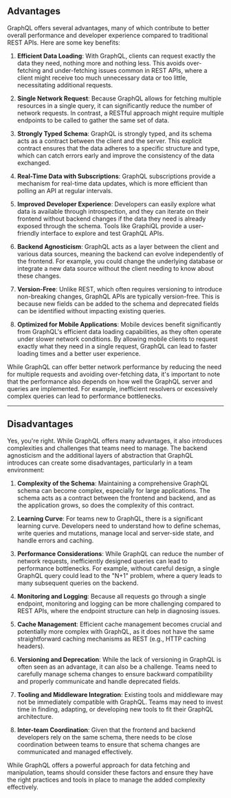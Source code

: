 ## Advantages

GraphQL offers several advantages, many of which contribute to better overall performance and developer experience compared to traditional REST APIs. Here are some key benefits:

1. **Efficient Data Loading**: With GraphQL, clients can request exactly the data they need, nothing more and nothing less. This avoids over-fetching and under-fetching issues common in REST APIs, where a client might receive too much unnecessary data or too little, necessitating additional requests.
    
2. **Single Network Request**: Because GraphQL allows for fetching multiple resources in a single query, it can significantly reduce the number of network requests. In contrast, a RESTful approach might require multiple endpoints to be called to gather the same set of data.
    
3. **Strongly Typed Schema**: GraphQL is strongly typed, and its schema acts as a contract between the client and the server. This explicit contract ensures that the data adheres to a specific structure and type, which can catch errors early and improve the consistency of the data exchanged.
    
4. **Real-Time Data with Subscriptions**: GraphQL subscriptions provide a mechanism for real-time data updates, which is more efficient than polling an API at regular intervals.
    
5. **Improved Developer Experience**: Developers can easily explore what data is available through introspection, and they can iterate on their frontend without backend changes if the data they need is already exposed through the schema. Tools like GraphiQL provide a user-friendly interface to explore and test GraphQL APIs.
    
6. **Backend Agnosticism**: GraphQL acts as a layer between the client and various data sources, meaning the backend can evolve independently of the frontend. For example, you could change the underlying database or integrate a new data source without the client needing to know about these changes.
    
7. **Version-Free**: Unlike REST, which often requires versioning to introduce non-breaking changes, GraphQL APIs are typically version-free. This is because new fields can be added to the schema and deprecated fields can be identified without impacting existing queries.
    
8. **Optimized for Mobile Applications**: Mobile devices benefit significantly from GraphQL's efficient data loading capabilities, as they often operate under slower network conditions. By allowing mobile clients to request exactly what they need in a single request, GraphQL can lead to faster loading times and a better user experience.
    

While GraphQL can offer better network performance by reducing the need for multiple requests and avoiding over-fetching data, it's important to note that the performance also depends on how well the GraphQL server and queries are implemented. For example, inefficient resolvers or excessively complex queries can lead to performance bottlenecks.

---

## Disadvantages

Yes, you're right. While GraphQL offers many advantages, it also introduces complexities and challenges that teams need to manage. The backend agnosticism and the additional layers of abstraction that GraphQL introduces can create some disadvantages, particularly in a team environment:

1. **Complexity of the Schema**: Maintaining a comprehensive GraphQL schema can become complex, especially for large applications. The schema acts as a contract between the frontend and backend, and as the application grows, so does the complexity of this contract.

2. **Learning Curve**: For teams new to GraphQL, there is a significant learning curve. Developers need to understand how to define schemas, write queries and mutations, manage local and server-side state, and handle errors and caching.

3. **Performance Considerations**: While GraphQL can reduce the number of network requests, inefficiently designed queries can lead to performance bottlenecks. For example, without careful design, a single GraphQL query could lead to the "N+1" problem, where a query leads to many subsequent queries on the backend.

4. **Monitoring and Logging**: Because all requests go through a single endpoint, monitoring and logging can be more challenging compared to REST APIs, where the endpoint structure can help in diagnosing issues.

5. **Cache Management**: Efficient cache management becomes crucial and potentially more complex with GraphQL, as it does not have the same straightforward caching mechanisms as REST (e.g., HTTP caching headers).

6. **Versioning and Deprecation**: While the lack of versioning in GraphQL is often seen as an advantage, it can also be a challenge. Teams need to carefully manage schema changes to ensure backward compatibility and properly communicate and handle deprecated fields.

7. **Tooling and Middleware Integration**: Existing tools and middleware may not be immediately compatible with GraphQL. Teams may need to invest time in finding, adapting, or developing new tools to fit their GraphQL architecture.

8. **Inter-team Coordination**: Given that the frontend and backend developers rely on the same schema, there needs to be close coordination between teams to ensure that schema changes are communicated and managed effectively.

While GraphQL offers a powerful approach for data fetching and manipulation, teams should consider these factors and ensure they have the right practices and tools in place to manage the added complexity effectively.